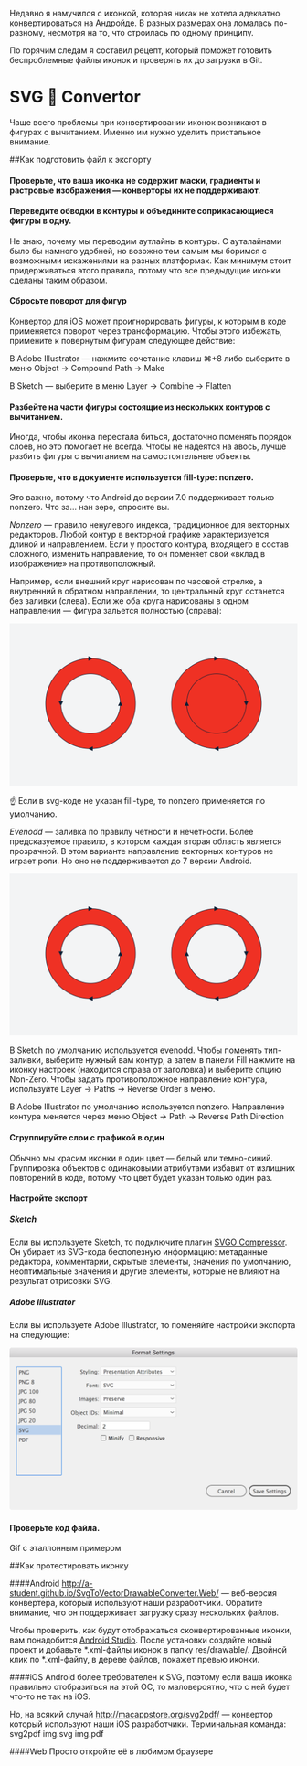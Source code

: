 Недавно я намучился с иконкой, которая никак не хотела адекватно конвертироваться на Андройде. В разных размерах она ломалась по-разному, несмотря на то, что строилась по одному принципу.

По горячим следам я составил рецепт, который поможет готовить беспроблемные файлы иконок и  проверять их до загрузки в Git.

# SVG 💏 Convertor

Чаще всего проблемы при конвертировании иконок возникают в фигурах с вычитанием. Именно им нужно уделить пристальное внимание.

##Как подготовить файл к экспорту

#### Проверьте, что ваша иконка не содержит маски, градиенты и растровые изображения — конверторы их не поддерживают.

#### Переведите обводки в контуры и объедините соприкасающиеся фигуры в одну.

Не знаю, почему мы переводим аутлайны в контуры. С ауталайнами было бы намного удобней, но возожно тем самым мы боримся с возможными искажениями на разных платформах. Как минимум стоит придерживаться этого правила, потому что все предыдущие иконки сделаны таким образом.

#### Cбросьте поворот для фигур

Конвертор для iOS может проигнорировать фигуры, к которым в коде применяется поворот через трансформацию. Чтобы этого избежать, примените к повернутым фигурам следующее действие:

В Adobe Illustrator — нажмите сочетание клавиш ⌘+8 либо выберите в меню Object → Compound Path → Make

В Sketch — выберите в меню Layer → Combine → Flatten



#### Разбейте на части фигуры состоящие из нескольких контуров с вычитанием.

Иногда, чтобы иконка перестала биться, достаточно поменять порядок слоев, но это помогает не всегда. Чтобы не надеятся на авось, лучше разбить фигуры с вычитанием на самостоятельные объекты.


#### Проверьте, что в документе используется fill-type: nonzero.

Это важно, потому что Android до версии 7.0 поддерживает только nonzero. Что за... нан зеро, спросите вы.

*Nonzero* — правило ненулевого индекса, традиционное для векторных редакторов. Любой контур в векторной графике характеризуется длиной и направлением. Если у простого контура, входящего в состав сложного, изменить направление, то он поменяет свой «вклад в изображение» на противоположный.

Например, если внешний круг нарисован по часовой стрелке, а внутренний в обратном направлении, то центральный круг останется без заливки (слева). Если же оба круга нарисованы в одном направлении — фигура зальется полностью (справа):

![Non-zero](nonzero.png)

☝️ Если в svg-коде не указан fill-type, то nonzero применяется по умолчанию.

*Evenodd* — заливка по правилу четности и нечетности. Более предсказуемое правило, в котором каждая вторая область является прозрачной. В этом варианте направление векторных контуров не играет роли. Но оно не поддерживается до 7 версии Android.

![Evenodd](evenodd.png)

В Sketch по умолчанию используется evenodd. Чтобы поменять тип-заливки, выберите нужный вам контур, а затем в панели Fill нажмите на иконку настроек (находится справа от заголовка) и выберите опцию Non-Zero. Чтобы задать противоположное направление контура, используйте Layer → Paths → Reverse Order в меню.

В Adobe Illustrator по умолчанию используется nonzero. Направление контура меняется через меню Object → Path → Reverse Path Direction

#### Сгруппируйте слои с графикой в один

Обычно мы красим иконки в один цвет — белый или темно-синий. Группировка объектов с одинаковыми атрибутами избавит от излишних повторений в коде, потому что цвет будет указан только один раз. 

#### Настройте экспорт

##### Sketch

Если вы используете Sketch, то подключите плагин [SVGO Compressor](https://sketchapp.com/extensions/plugins/svgo-compressor/). Он убирает из SVG-кода бесполезную информацию: метаданные редактора, комментарии, скрытые элементы, значения по умолчанию, неоптимальные значения и другие элементы, которые не влияют на результат отрисовки SVG.

##### Adobe Illustrator

Если вы используете Adobe Illustrator, то поменяйте настройки экспорта на следующие:

![Настройки экспорта в Adobe Illustrator](ai_export_settings.png)


#### Проверьте код файла.
 Gif с эталлонным примером


##Как протестировать иконку

####Android
<http://a-student.github.io/SvgToVectorDrawableConverter.Web/> — 
веб-версия конвертера, который используют наши разработчики. Обратите внимание, что он поддерживает загрузку сразу нескольких файлов.

Чтобы проверить, как будут отображаться сконвертированные иконки, вам понадобится [Android Studio](https://developer.android.com/studio/). После установки создайте новый проект и добавьте *.xml-файлы иконок в папку res/drawable/. Двойной клик по *.xml-файлу, в дереве файлов, покажет превью иконки.

####iOS
Android более требователен к SVG, поэтому если ваша иконка правильно отобразиться на этой ОС, то маловероятно, что с ней будет что-то не так на iOS.

Но, на всякий случай <http://macappstore.org/svg2pdf/> — конвертор который используют наши iOS разработчики. Терминальная команда: svg2pdf  img.svg  img.pdf

####Web
Просто откройте её в любимом браузере
